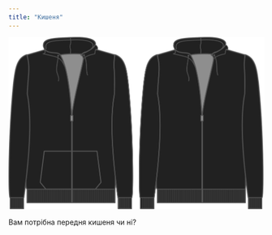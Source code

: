 ```yaml
---
title: "Кишеня"
---
```


![Цей параметр визначає, чи потрібно вмикати передню кишеню підсумка](./pocket.svg)

Вам потрібна передня кишеня чи ні?





